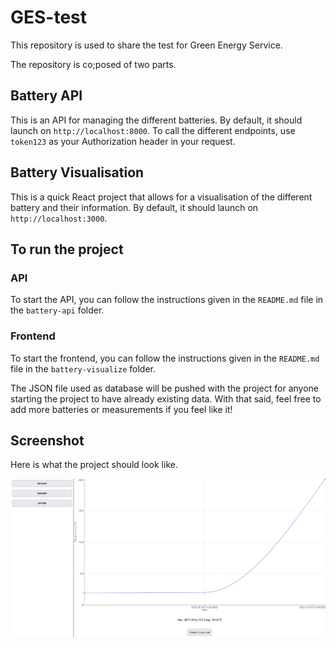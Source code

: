 # GES-test

This repository is used to share the test for Green Energy Service.

The repository is co;posed of two parts.

## Battery API

This is an API for managing the different batteries. By default, it should launch on ```http://localhost:8000```.
To call the different endpoints, use ```token123``` as your Authorization header in your request.

## Battery Visualisation

This is a quick React project that allows for a visualisation of the different battery and their information.
By default, it should launch on ```http://localhost:3000```.

## To run the project

### API

To start the API, you can follow the instructions given in the ```README.md``` file in the ```battery-api``` folder.

### Frontend

To start the frontend, you can follow the instructions given in the ```README.md``` file in the ```battery-visualize``` folder.


The JSON file used as database will be pushed with the project for anyone starting the project to have already existing data.
With that said, feel free to add more batteries or measurements if you feel like it!

## Screenshot

Here is what the project should look like.

<img src="./GES-test-screenshot.png" alt="Screenshot" width="800"/>